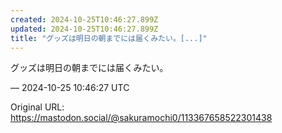 ```yaml
---
created: 2024-10-25T10:46:27.899Z
updated: 2024-10-25T10:46:27.899Z
title: "グッズは明日の朝までには届くみたい。[...]"
---
```


<p>グッズは明日の朝までには届くみたい。</p>

&mdash; 2024-10-25 10:46:27 UTC

Original URL: https://mastodon.social/@sakuramochi0/113367658522301438
